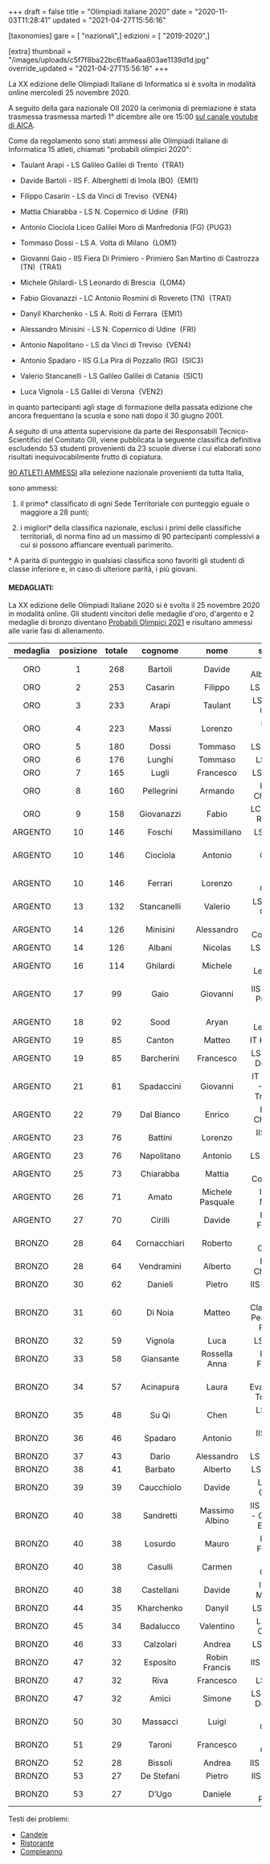 +++
draft = false
title = "Olimpiadi italiane 2020"
date = "2020-11-03T11:28:41"
updated = "2021-04-27T15:56:16"

[taxonomies]
gare = [ "nazionali",]
edizioni = [ "2019-2020",]

[extra]
thumbnail = "/images/uploads/c5f7f8ba22bc61faa6aa803ae1139d1d.jpg"
override_updated = "2021-04-27T15:56:16"
+++

La XX edizione delle Olimpiadi Italiane di Informatica si è svolta in modalità online mercoledì 25 novembre 2020.

A seguito della gara nazionale OII 2020 la cerimonia di premiazione è stata trasmessa trasmessa martedì 1° dicembre alle ore 15:00 [sul canale youtube di AICA](https://www.youtube.com/watch?v=7Rlkm-x_asQ).

Come da regolamento sono stati ammessi alle Olimpiadi Italiane di Informatica 15 atleti, chiamati "probabili olimpici 2020":

- Taulant Arapi - LS Galileo Galilei di Trento  {TRA1}

- Davide Bartoli - IIS F. Alberghetti di Imola (BO)  {EMI1}

- Filippo Casarin - LS da Vinci di Treviso  {VEN4}

- Mattia Chiarabba - LS N. Copernico di Udine  {FRI}

- Antonio Ciociola Liceo Galilei Moro di Manfredonia (FG) {PUG3}

- Tommaso Dossi - LS A. Volta di Milano  {LOM1}

- Giovanni Gaio - IIS Fiera Di Primiero - Primiero San Martino di Castrozza (TN)  {TRA1}

- Michele Ghilardi- LS Leonardo di Brescia  {LOM4}

- Fabio Giovanazzi - LC Antonio Rosmini di Rovereto (TN)  {TRA1}

- Danyil Kharchenko - LS A. Roiti di Ferrara  {EMI1}

- Alessandro Minisini - LS N. Copernico di Udine  {FRI}

- Antonio Napolitano - LS da Vinci di Treviso  {VEN4}

- Antonio Spadaro - IIS G.La Pira di Pozzallo (RG)  {SIC3}

- Valerio Stancanelli - LS Galileo Galilei di Catania  {SIC1}

- Luca Vignola - LS Galilei di Verona  {VEN2}

in quanto partecipanti agli stage di formazione della passata edizione che ancora frequentano la scuola e sono nati dopo il 30 giugno 2001.

A seguito di una attenta supervisione da parte dei Responsabili Tecnico-Scientifici del Comitato OII, viene pubblicata la seguente classifica definitiva escludendo 53 studenti provenienti da 23 scuole diverse i cui elaborati sono risultati inequivocabilmente frutto di copiatura.

[90 ATLETI AMMESSI](/oldsite/173/classifica-ammessi-territoriale-2020.xlsx) alla selezione nazionale provenienti da tutta Italia,

sono ammessi:

1. il primo\* classificato di ogni Sede Territoriale con punteggio eguale o maggiore a 28 punti;

2. i migliori\* della classifica nazionale, esclusi i primi delle classifiche territoriali, di norma fino ad un massimo di 90 partecipanti complessivi a cui si possono affiancare eventuali parimerito.

\* A parità di punteggio in qualsiasi classifica sono favoriti gli studenti di classe inferiore e, in caso di ulteriore parità, i più giovani.

#### MEDAGLIATI:

La XX edizione delle Olimpiadi Italiane 2020 si è svolta il 25 novembre 2020 in modalità online. Gli studenti vincitori delle medaglie d'oro, d'argento e 2 medaglie di bronzo diventano [Probabili Olimpici 2021](@/probabili-olimpici-2021.md) e risultano ammessi alle varie fasi di allenamento.

| medaglia | posizione | totale |   cognome    |       nome       |               scuola                |               città               | classe |
| :------: | :-------: | :----: | :----------: | :--------------: | :---------------------------------: | :-------------------------------: | :----: |
|   ORO    |     1     |  268   |   Bartoli    |      Davide      |         IIS F. Alberghetti          |               Imola               |   IV   |
|   ORO    |     2     |  253   |   Casarin    |     Filippo      |             LS da Vinci             |              Treviso              |   IV   |
|   ORO    |     3     |  233   |    Arapi     |     Taulant      |         LS Galileo Galilei          |              Trento               |   V    |
|   ORO    |     4     |  223   |    Massi     |     Lorenzo      |             LS M. Curie             |            Giulianova             |   IV   |
|   ORO    |     5     |  180   |    Dossi     |     Tommaso      |             LS A. Volta             |              Milano               |   V    |
|   ORO    |     6     |  176   |    Lunghi    |     Tommaso      |              LS Volta               |              Milano               |   IV   |
|   ORO    |     7     |  165   |    Lugli     |    Francesco     |             LS A. Roiti             |              Ferrara              |   II   |
|   ORO    |     8     |  160   |  Pellegrini  |     Armando      |          ITT G. Chilesotti          |              Thiene               |   IV   |
|   ORO    |     9     |  158   |  Giovanazzi  |      Fabio       |         LC Antonio Rosmini          |             Rovereto              |   V    |
| ARGENTO  |    10     |  146   |    Foschi    |   Massimiliano   |             LS Galilei              |           Civitavecchia           |  III   |
| ARGENTO  |    10     |  146   |   Ciociola   |     Antonio      |         Liceo Galilei Moro          |            Manfredonia            |   V    |
| ARGENTO  |    10     |  146   |   Ferrari    |     Lorenzo      |            LS G. Galilei            |              Trento               |   II   |
| ARGENTO  |    13     |  132   | Stancanelli  |     Valerio      |         LS Galileo Galilei          |              Catania              |   IV   |
| ARGENTO  |    14     |  126   |   Minisini   |    Alessandro    |           LS N. Copernico           |               Udine               |   V    |
| ARGENTO  |    14     |  126   |    Albani    |     Nicolas      |             LS A. Banfi             |             Vimercate             |  III   |
| ARGENTO  |    16     |  114   |   Ghilardi   |     Michele      |             LS Leonardo             |              Brescia              |   V    |
| ARGENTO  |    17     |   99   |     Gaio     |     Giovanni     |        IIS Fiera Di Primiero        | Primiero San Martino di Castrozza |   V    |
| ARGENTO  |    18     |   92   |     Sood     |      Aryan       |             LS Leonardo             |              Brescia              |   IV   |
| ARGENTO  |    19     |   85   |    Canton    |      Matteo      |             IT Kennedy              |             Pordenone             |   IV   |
| ARGENTO  |    19     |   85   |  Barcherini  |    Francesco     |        LS Terni R. Donatelli        |               Terni               |   IV   |
| ARGENTO  |    21     |   81   |  Spadaccini  |     Giovanni     |    IT Scaruffi -Levi - Tricolore    |        Reggio nell'Emilia         |   IV   |
| ARGENTO  |    22     |   79   |  Dal Bianco  |      Enrico      |          ITT G. Chilesotti          |              Thiene               |   IV   |
| ARGENTO  |    23     |   76   |   Battini    |     Lorenzo      |           IIS L. Da Vinci           |             Arzignano             |   IV   |
| ARGENTO  |    23     |   76   |  Napolitano  |     Antonio      |             LS da Vinci             |              Treviso              |   V    |
| ARGENTO  |    25     |   73   |  Chiarabba   |      Mattia      |           LS N. Copernico           |               Udine               |   V    |
| ARGENTO  |    26     |   71   |    Amato     | Michele Pasquale |           IISS E. Mattei            |              Maglie               |  III   |
| ARGENTO  |    27     |   70   |   Cirilli    |      Davide      |           ITT G. Ferraris           |             Molfetta              |   IV   |
|  BRONZO  |    28     |   64   | Cornacchiari |     Roberto      |           ITI B. Castelli           |              Brescia              |   IV   |
|  BRONZO  |    28     |   64   |  Vendramini  |     Alberto      |          ITT G. Chilesotti          |              Thiene               |   IV   |
|  BRONZO  |    30     |   62   |   Danieli    |      Pietro      |            IIS E. Fermi             |             Catanzaro             |   IV   |
|  BRONZO  |    31     |   60   |   Di Noia    |      Matteo      | LS e Classico G. Peano - S. Pellico |               Cuneo               |   IV   |
|  BRONZO  |    32     |   59   |   Vignola    |       Luca       |             LS Galilei              |              Verona               |   V    |
|  BRONZO  |    33     |   58   |  Giansante   |  Rossella Anna   |           ITT G. Ferraris           |             Molfetta              |  III   |
|  BRONZO  |    34     |   57   |  Acinapura   |      Laura       |      LS Evangelista Torricelli      |              Bolzano              |  III   |
|  BRONZO  |    35     |   48   |    Su Qi     |       Chen       |           LS L. Da Vinci            |              Treviso              |   IV   |
|  BRONZO  |    36     |   46   |   Spadaro    |     Antonio      |           IIS G. La Pira            |             Pozzallo              |   V    |
|  BRONZO  |    37     |   43   |    Dario     |    Alessandro    |             LS Marconi              |            Conegliano             |   IV   |
|  BRONZO  |    38     |   41   |   Barbato    |     Alberto      |             LS I. Nievo             |              Padova               |  III   |
|  BRONZO  |    39     |   39   |  Caucchiolo  |      Davide      |           LS G.B. Quadri            |              Vicenza              |  III   |
|  BRONZO  |    40     |   38   |  Sandretti   |  Massimo Albino  |  IIS Marconi - Galletti - Einaudi   |            Domodossola            |   IV   |
|  BRONZO  |    40     |   38   |   Losurdo    |      Mauro       |           ITT G. Ferraris           |             Molfetta              |  III   |
|  BRONZO  |    40     |   38   |   Casulli    |      Carmen      |            LS G. Galilei            |              Trento               |   IV   |
|  BRONZO  |    40     |   38   |  Castellani  |      Davide      |           ITIS G. Marconi           |              Verona               |  III   |
|  BRONZO  |    44     |   35   |  Kharchenko  |      Danyil      |             LS A. Roiti             |              Ferrara              |   V    |
|  BRONZO  |    45     |   34   |  Badalucco   |    Valentino     |          LS G. D. Cassini           |              Genova               |  III   |
|  BRONZO  |    46     |   33   |  Calzolari   |      Andrea      |             LS A. Roiti             |              Ferrara              |   IV   |
|  BRONZO  |    47     |   32   |   Esposito   |  Robin Francis   |             IIS Telesi@             |           Telese Terme            |  III   |
|  BRONZO  |    47     |   32   |     Riva     |    Francesco     |              LS Volta               |              Milano               |   IV   |
|  BRONZO  |    47     |   32   |    Amici     |      Simone      |        LS Terni R. Donatelli        |               Terni               |  III   |
|  BRONZO  |    50     |   30   |   Massacci   |      Luigi       |            LS G. Galilei            |              Trento               |   IV   |
|  BRONZO  |    51     |   29   |    Taroni    |    Francesco     |            LS A. Oriani             |              Ravenna              |   IV   |
|  BRONZO  |    52     |   28   |   Bissoli    |      Andrea      |            IIS Da Vinci             |               Cerea               |  III   |
|  BRONZO  |    53     |   27   |  De Stefani  |      Pietro      |             IIS M. Polo             |              Colico               |   IV   |
|  BRONZO  |    53     |   27   |    D’Ugo     |     Daniele      |            LS A. Romita             |            Campobasso             |   IV   |

Testi dei problemi:

- [Candele](/oldsite/173/candele.pdf)
- [Ristorante](/oldsite/173/ristorante.pdf)
- [Compleanno](/oldsite/173/compleanno.pdf)
